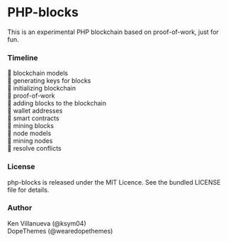 <h1>PHP-blocks</h1> 
<p>This is an experimental PHP blockchain based on proof-of-work, just for fun.</p>

<h3>Timeline</h3>
<p>
🔲 blockchain models<br /> 
🔲 generating keys for blocks<br />
🔲 initializing blockchain<br />
🔲 proof-of-work<br />
🔲 adding blocks to the blockchain<br />
🔲 wallet addresses<br />
🔲 smart contracts<br />
🔲 mining blocks<br />
🔲 node models<br />
🔲 mining nodes<br />
🔲 resolve conflicts
</p>

<h3>License</h3>
<p>
php-blocks is released under the MIT Licence. See the bundled LICENSE file for details.
</p>

<h3>Author</h3>
<p>
Ken Villanueva (@ksym04)<br />
DopeThemes (@wearedopethemes)
</p>